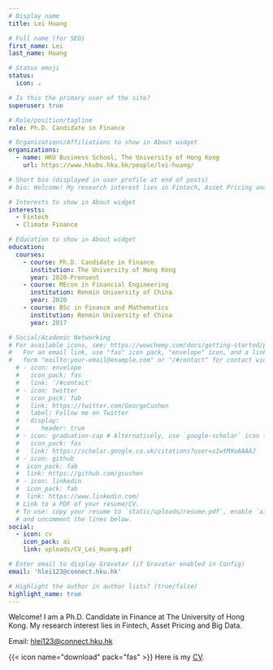 ```yaml
---
# Display name
title: Lei Huang

# Full name (for SEO)
first_name: Lei
last_name: Huang

# Status emoji
status:
  icon: ☕️

# Is this the primary user of the site?
superuser: true

# Role/position/tagline
role: Ph.D. Candidate in Finance

# Organizations/Affiliations to show in About widget
organizations:
  - name: HKU Business School, The University of Hong Kong
    url: https://www.hkubs.hku.hk/people/lei-huang/

# Short bio (displayed in user profile at end of posts)
# bio: Welcome! My research interest lies in Fintech, Asset Pricing and Big Data. 

# Interests to show in About widget
interests:
  - Fintech
  - Climate Finance

# Education to show in About widget
education:
  courses:
    - course: Ph.D. Candidate in Finance
      institution: The University of Hong Kong
      year: 2020-Prensent
    - course: MEcon in Financial Engineering
      institution: Renmin University of China
      year: 2020
    - course: BSc in Finance and Mathematics
      institution: Renmin University of China
      year: 2017

# Social/Academic Networking
# For available icons, see: https://wowchemy.com/docs/getting-started/page-builder/#icons
#   For an email link, use "fas" icon pack, "envelope" icon, and a link in the
#   form "mailto:your-email@example.com" or "/#contact" for contact widget.
  # - icon: envelope
  #   icon_pack: fas
  #   link: '/#contact'
  # - icon: twitter
  #   icon_pack: fab
  #   link: https://twitter.com/GeorgeCushen
  #   label: Follow me on Twitter
  #   display:
  #      header: true
  # - icon: graduation-cap # Alternatively, use `google-scholar` icon from `ai` icon pack
  #   icon_pack: fas
  #   link: https://scholar.google.co.uk/citations?user=sIwtMXoAAAAJ
  # - icon: github
  #  icon_pack: fab
  #  link: https://github.com/gcushen
  # - icon: linkedin
  #  icon_pack: fab
  #  link: https://www.linkedin.com/
  # Link to a PDF of your resume/CV.
  # To use: copy your resume to `static/uploads/resume.pdf`, enable `ai` icons in `params.yaml`,
  # and uncomment the lines below.
social:
  - icon: cv
    icon_pack: ai
    link: uploads/CV_Lei_Huang.pdf

# Enter email to display Gravatar (if Gravatar enabled in Config)
email: 'hlei123@connect.hku.hk'

# Highlight the author in author lists? (true/false)
highlight_name: true
---
```

Welcome! I am a Ph.D. Candidate in Finance at The University of Hong Kong. My research interest lies in Fintech, Asset Pricing and Big Data.

Email: [hlei123@connect.hku.hk](mailto:hlei123@connect.hku.hk)

{{< icon name="download" pack="fas" >}} Here is my [CV](uploads/CV_Lei_Huang.pdf).
